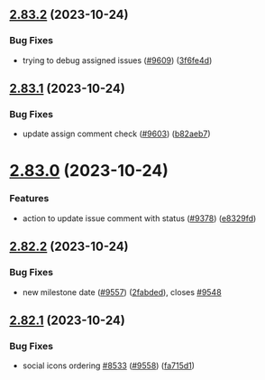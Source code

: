 ## [2.83.2](https://github.com/EddieHubCommunity/BioDrop/compare/v2.83.1...v2.83.2) (2023-10-24)


### Bug Fixes

* trying to debug assigned issues ([#9609](https://github.com/EddieHubCommunity/BioDrop/issues/9609)) ([3f6fe4d](https://github.com/EddieHubCommunity/BioDrop/commit/3f6fe4dee34c88341b3a0063358dc749ce4e766f))



## [2.83.1](https://github.com/EddieHubCommunity/BioDrop/compare/v2.83.0...v2.83.1) (2023-10-24)


### Bug Fixes

* update assign comment check ([#9603](https://github.com/EddieHubCommunity/BioDrop/issues/9603)) ([b82aeb7](https://github.com/EddieHubCommunity/BioDrop/commit/b82aeb779299df144cb50d0b82832667550ceeae))



# [2.83.0](https://github.com/EddieHubCommunity/BioDrop/compare/v2.82.2...v2.83.0) (2023-10-24)


### Features

* action to update issue comment with status ([#9378](https://github.com/EddieHubCommunity/BioDrop/issues/9378)) ([e8329fd](https://github.com/EddieHubCommunity/BioDrop/commit/e8329fd719ae4e719d163e56a22adae557c0d6cc))



## [2.82.2](https://github.com/EddieHubCommunity/BioDrop/compare/v2.82.1...v2.82.2) (2023-10-24)


### Bug Fixes

* new milestone date  ([#9557](https://github.com/EddieHubCommunity/BioDrop/issues/9557)) ([2fabded](https://github.com/EddieHubCommunity/BioDrop/commit/2fabdedf5e6155b816bfaee1909ceecbad941703)), closes [#9548](https://github.com/EddieHubCommunity/BioDrop/issues/9548)



## [2.82.1](https://github.com/EddieHubCommunity/BioDrop/compare/v2.82.0...v2.82.1) (2023-10-24)


### Bug Fixes

* social icons ordering [#8533](https://github.com/EddieHubCommunity/BioDrop/issues/8533) ([#9558](https://github.com/EddieHubCommunity/BioDrop/issues/9558)) ([fa715d1](https://github.com/EddieHubCommunity/BioDrop/commit/fa715d1ab84cd8ff78cbf4e07e15a1455df16453))



